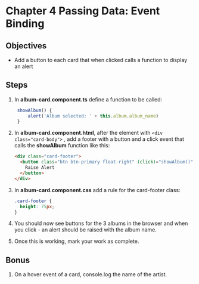 # Chapter 4 Passing Data: Event Binding

## Objectives

- Add a button to each card that when clicked calls a function to display an alert

## Steps

1. In **album-card.component.ts** define a function to be called:

   ```javascript
    showAlbum() {
        alert('Album selected: ' + this.album.album_name)
    }
   ```

2. In **album-card.component.html**, after the element with `<div class="card-body">` , add a footer with a button and a click event that calls the **showAlbum** function like this:

   ```html
   <div class="card-footer">
     <button class="btn btn-primary float-right" (click)="showAlbum()">
       Raise Alert
     </button>
   </div>
   ```

3. In **album-card.component.css** add a rule for the card-footer class:

   ```css
   .card-footer {
     height: 75px;
   }
   ```

4. You should now see buttons for the 3 albums in the browser and when you click - an alert should be raised with the album name.

5. Once this is working, mark your work as complete.

## Bonus

1. On a hover event of a card, console.log the name of the artist.
